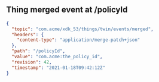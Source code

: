 ## Thing merged event at /policyId

```json
{
  "topic": "com.acme/xdk_53/things/twin/events/merged",
  "headers": {
    "content-type": "application/merge-patch+json"
  },
  "path": "/policyId",
  "value": "com.acme:the_policy_id",
  "revision": 42,
  "timestamp": "2021-01-18T09:42:12Z"
}
```
